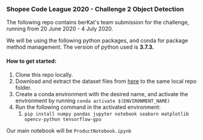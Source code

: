 ### Shopee Code League 2020 - Challenge 2 Object Detection

The following repo contains berKat's team submission for the challenge, running from 20 June 2020 - 4 July 2020.

We will be using the following python packages, and conda for package method management. The version of python used is **3.7.3.**

#### How to get started:

1. Clone this repo locally.
2. Download and extract the dataset files from [here](https://drive.google.com/drive/folders/1PIJHZ6QXU5rjskT7dIimyEUdQJ84YvoR) to the same local repo folder.
3. Create a conda environment with the desired name, and activate the environment by running `conda activate $(ENVIRONMENT_NAME)`
4. Run the following command in the activated environment:
   1. `pip install numpy pandas jupyter notebook seaborn matplotlib opencv-python tensorflow-gpu`

Our main notebook will be `ProductNotebook.ipynb`
